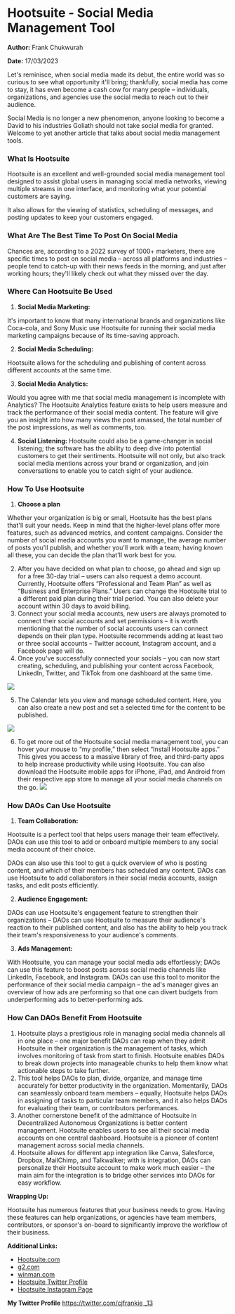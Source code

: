 # Hootsuite - Social Media Management Tool

**Author:** Frank Chukwurah

**Date:** 17/03/2023

Let's reminisce, when social media made its debut, the entire world was so curious to see what opportunity it'll bring; thankfully, social media has come to stay, it has even become a cash cow for many people – individuals, organizations, and agencies use the social media to reach out to their audience.

Social Media is no longer a new phenomenon, anyone looking to become a David to his industries Goliath should not take social media for granted. Welcome to yet another article that talks about social media management tools.

### What Is Hootsuite

Hootsuite is an excellent and well-grounded social media management tool designed to assist global users in managing social media networks, viewing multiple streams in one interface, and monitoring what your potential customers are saying.

It also allows for the viewing of statistics, scheduling of messages, and posting updates to keep your customers engaged.

### What Are The Best Time To Post On Social Media

Chances are, according to a 2022 survey of 1000+ marketers, there are specific times to post on social media – across all platforms and industries – people tend to catch-up with their news feeds in the morning, and just after working hours; they'll likely check out what they missed over the day.

### Where Can Hootsuite Be Used

1. **Social Media Marketing:**

It's important to know that many international brands and organizations like Coca-cola, and Sony Music use Hootsuite for running their social media marketing campaigns because of its time-saving approach.

2. **Social Media Scheduling:**

Hootsuite allows for the scheduling and publishing of content across different accounts at the same time.

3. **Social Media Analytics:**

Would you agree with me that social media management is incomplete with Analytics? The Hootsuite Analytics feature exists to help users measure and track the performance of their social media content. The feature will give you an insight into how many views the post amassed, the total number of the post impressions, as well as comments, too.

4. **Social Listening:** Hootsuite could also be a game-changer in social listening; the software has the ability to deep dive into potential customers to get their sentiments. Hootsuite will not only, but also track social media mentions across your brand or organization, and join conversations to enable you to catch sight of your audience.

### How To Use Hootsuite

1. **Choose a plan**

Whether your organization is big or small, Hootsuite has the best plans that'll suit your needs. Keep in mind that the higher-level plans offer more features, such as advanced metrics, and content campaigns. Consider the number of social media accounts you want to manage, the average number of posts you'll publish, and whether you'll work with a team; having known all these, you can decide the plan that'll work best for you.

2. After you have decided on what plan to choose, go ahead and sign up for a free 30-day trial – users can also request a demo account. Currently, Hootsuite offers “Professional and Team Plan” as well as “Business and Enterprise Plans.” Users can change the Hootsuite trial to a different paid plan during their trial period. You can also delete your account within 30 days to avoid billing.
3. Connect your social media accounts, new users are always promoted to connect their social accounts and set permissions – it is worth mentioning that the number of social accounts users can connect depends on their plan type. Hootsuite recommends adding at least two or three social accounts – Twitter account, Instagram account, and a Facebook page will do.
4. Once you've successfully connected your socials – you can now start creating, scheduling, and publishing your content across Facebook, LinkedIn, Twitter, and TikTok from one dashboard at the same time.

![](https://i.imgur.com/CLvEUFU.png)

5. The Calendar lets you view and manage scheduled content. Here, you can also create a new post and set a selected time for the content to be published.

![](https://i.imgur.com/lcROLmo.png)

6. To get more out of the Hootsuite social media management tool, you can hover your mouse to “my profile,” then select “Install Hootsuite apps.” This gives you access to a massive library of free, and third-party apps to help increase productivity while using Hootsuite. You can also download the Hootsuite mobile apps for iPhone, iPad, and Android from their respective app store to manage all your social media channels on the go. ![](https://i.imgur.com/Zo0rbko.png)

### How DAOs Can Use Hootsuite

1. **Team Collaboration:**

Hootsuite is a perfect tool that helps users manage their team effectively. DAOs can use this tool to add or onboard multiple members to any social media account of their choice.

DAOs can also use this tool to get a quick overview of who is posting content, and which of their members has scheduled any content. DAOs can use Hootsuite to add collaborators in their social media accounts, assign tasks, and edit posts efficiently.

2. **Audience Engagement:**

DAOs can use Hootsuite's engagement feature to strengthen their organizations – DAOs can use Hootsuite to measure their audience's reaction to their published content, and also has the ability to help you track their team's responsiveness to your audience's comments.

3. **Ads Management:**

With Hootsuite, you can manage your social media ads effortlessly; DAOs can use this feature to boost posts across social media channels like LinkedIn, Facebook, and Instagram. DAOs can use this tool to monitor the performance of their social media campaign – the ad's manager gives an overview of how ads are performing so that one can divert budgets from underperforming ads to better-performing ads.

### How Can DAOs Benefit From Hootsuite

1. Hootsuite plays a prestigious role in managing social media channels all in one place – one major benefit DAOs can reap when they admit Hootsuite in their organization is the management of tasks, which involves monitoring of task from start to finish. Hootsuite enables DAOs to break down projects into manageable chunks to help them know what actionable steps to take further.
2. This tool helps DAOs to plan, divide, organize, and manage time accurately for better productivity in the organization. Momentarily, DAOs can seamlessly onboard team members – equally, Hootsuite helps DAOs in assigning of tasks to particular team members, and it also helps DAOs for evaluating their team, or contributors performances.
3. Another cornerstone benefit of the admittance of Hootsuite in Decentralized Autonomous Organizations is better content management. Hootsuite enables users to see all their social media accounts on one central dashboard. Hootsuite is a pioneer of content management across social media channels.
4. Hootsuite allows for different app integration like Canva, Salesforce, Dropbox, MailChimp, and Talkwalker; with is integration, DAOs can personalize their Hootsuite account to make work much easier – the main aim for the integration is to bridge other services into DAOs for easy workflow.

**Wrapping Up:**

Hootsuite has numerous features that your business needs to grow. Having these features can help organizations, or agencies have team members, contributors, or sponsor's on-board to significantly improve the workflow of their business.

**Additional Links:**

* [Hootsuite.com](https://hootsuite.com)
* [g2.com](https://tinyurl.com/2p8kzrk7)
* [winman.com](https://tinyurl.com/2p86uf99)
* [Hootsuite Twitter Profile](https://tinyurl.com/293hwytp)
* [Hootsuite Instagram Page](https://tinyurl.com/2hmt6p2u)

**My Twitter Profile** [https://twitter.com/cjfrankie \_13](https://twitter.com/Cjfrankie\_13)
